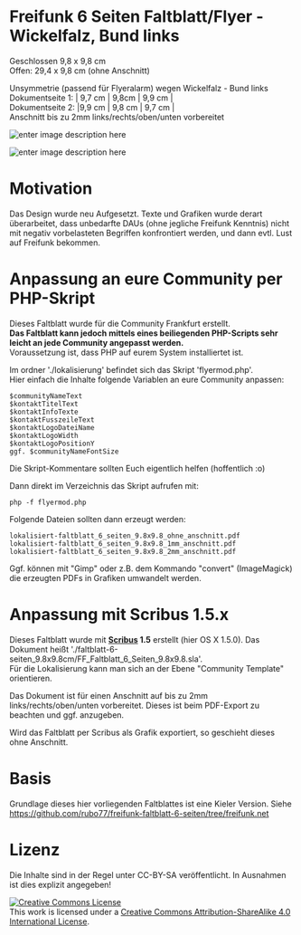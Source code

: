 # Freifunk 6 Seiten Faltblatt/Flyer - Wickelfalz, Bund links

Geschlossen 9,8 x 9,8 cm  
Offen: 29,4 x 9,8 cm (ohne Anschnitt)  

Unsymmetrie (passend für Flyeralarm) wegen Wickelfalz - Bund links   
Dokumentseite 1: | 9,7 cm | 9,8cm | 9,9 cm |  
Dokumentseite 2: |9,9 cm | 9,8 cm | 9,7 cm |  
Anschnitt bis zu 2mm links/rechts/oben/unten vorbereitet


![enter image description here](https://cloud.githubusercontent.com/assets/1434390/10319322/fc054e4e-6c6d-11e5-9439-492a63543a06.png)

![enter image description here](https://cloud.githubusercontent.com/assets/1434390/10321642/1c286394-6c7a-11e5-91e5-1a253ab4c076.png)

# Motivation
Das Design wurde neu Aufgesetzt.
Texte und Grafiken wurde derart überarbeitet, dass unbedarfte DAUs (ohne jegliche Freifunk Kenntnis) nicht mit negativ vorbelasteten Begriffen konfrontiert werden, und dann evtl. Lust auf Freifunk bekommen.  
# Anpassung an eure Community per PHP-Skript
Dieses Faltblatt wurde für die Community Frankfurt erstellt.  
**Das Faltblatt kann jedoch mittels eines beiliegenden PHP-Scripts sehr leicht an jede Community angepasst werden.**  
Voraussetzung ist, dass PHP auf eurem System installiertet ist.

Im ordner './lokalisierung' befindet sich das Skript 'flyermod.php'.  
Hier einfach die Inhalte folgende Variablen an eure Community anpassen:

    $communityNameText  
    $kontaktTitelText  
    $kontaktInfoTexte  
    $kontaktFusszeileText  
    $kontaktLogoDateiName  
    $kontaktLogoWidth  
    $kontaktLogoPositionY  
    ggf. $communityNameFontSize  
Die Skript-Kommentare sollten Euch eigentlich helfen (hoffentlich :o)

Dann direkt im Verzeichnis das Skript aufrufen mit:

    php -f flyermod.php

Folgende Dateien sollten dann erzeugt werden:

    lokalisiert-faltblatt_6_seiten_9.8x9.8_ohne_anschnitt.pdf
    lokalisiert-faltblatt_6_seiten_9.8x9.8_1mm_anschnitt.pdf
    lokalisiert-faltblatt_6_seiten_9.8x9.8_2mm_anschnitt.pdf 

Ggf. können mit "Gimp" oder z.B. dem Kommando "convert" (ImageMagick) die erzeugten PDFs in Grafiken umwandelt werden.

# Anpassung mit Scribus 1.5.x  
Dieses Faltblatt wurde mit **[Scribus](http://www.scribus.net/) 1.5** erstellt (hier OS X 1.5.0).
Das Dokument heißt './faltblatt-6-seiten_9.8x9.8cm/FF_Faltblatt_6_Seiten_9.8x9.8.sla'.   
Für die Lokalisierung kann man sich an der Ebene "Community Template" orientieren.  

Das Dokument ist für einen Anschnitt auf bis zu 2mm links/rechts/oben/unten vorbereitet. Dieses ist beim PDF-Export zu beachten und ggf. anzugeben.

Wird das Faltblatt per Scribus als Grafik exportiert, so geschieht dieses ohne Anschnitt.  

# Basis
Grundlage dieses hier vorliegenden Faltblattes ist eine Kieler Version.
Siehe https://github.com/rubo77/freifunk-faltblatt-6-seiten/tree/freifunk.net

# Lizenz
Die Inhalte sind in der Regel unter CC-BY-SA veröffentlicht. In Ausnahmen ist dies explizit angegeben!

<a rel="license" href="http://creativecommons.org/licenses/by-sa/4.0/"><img alt="Creative Commons License" style="border-width:0" src="https://i.creativecommons.org/l/by-sa/4.0/88x31.png" /></a><br />This work is licensed under a <a rel="license" href="http://creativecommons.org/licenses/by-sa/4.0/">Creative Commons Attribution-ShareAlike 4.0 International License</a>.
